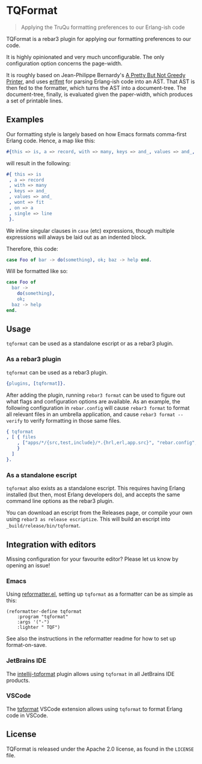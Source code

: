 # TQFormat

> Applying the TruQu formatting preferences to our Erlang-ish code

TQFormat is a rebar3 plugin for applying our formatting preferences to our code.

It is highly opinionated and very much unconfigurable. The only configuration
option concerns the page-width.

It is roughly based on Jean-Philippe Bernardy's [A Pretty But Not Greedy
Printer](https://dl.acm.org/doi/pdf/10.1145/3110250), and uses
[erlfmt](https://github.com/WhatsApp/erlfmt/) for parsing Erlang-ish code into
an AST. That AST is then fed to the formatter, which turns the AST into a
document-tree. The document-tree, finally, is evaluated given the paper-width,
which produces a set of printable lines.

## Examples

Our formatting style is largely based on how Emacs formats comma-first Erlang
code. Hence, a map like this:

```erlang
#{this => is, a => record, with => many, keys => and_, values => and_, wont => fit, on => a, single => line}.
```

will result in the following:

```erlang formatted
#{ this => is
 , a => record
 , with => many
 , keys => and_
 , values => and_
 , wont => fit
 , on => a
 , single => line
 }.
```

We inline singular clauses in `case` (etc) expressions, though multiple
expressions will always be laid out as an indented block.

Therefore, this code:

```erlang
case Foo of bar -> do(something), ok; baz -> help end.
```

Will be formatted like so:

```erlang formatted
case Foo of
  bar ->
    do(something),
    ok;
  baz -> help
end.
```

## Usage

`tqformat` can be used as a standalone escript or as a rebar3 plugin.

### As a rebar3 plugin

`tqformat` can be used as a rebar3 plugin.

```erlang
{plugins, [tqformat]}.
```

After adding the plugin, running `rebar3 format` can be used to figure out what
flags and configuration options are available. As an example, the following
configuration in `rebar.config` will cause `rebar3 format` to format all
relevant files in an umbrella application, and cause `rebar3 format --verify` to
verify formatting in those same files.

```erlang
{ tqformat
, [ { files
    , ["apps/*/{src,test,include}/*.{hrl,erl,app.src}", "rebar.config", "config/*.config"]
    }
  ]
}.
```

### As a standalone escript

`tqformat` also exists as a standalone escript. This requires having Erlang
installed (but then, most Erlang developers do), and accepts the same command
line options as the rebar3 plugin.

You can download an escript from the Releases page, or compile your own using
`rebar3 as release escriptize`. This will build an escript into
`_build/release/bin/tqformat`.

## Integration with editors

Missing configuration for your favourite editor? Please let us know by opening
an issue!

### Emacs

Using [reformatter.el](https://github.com/purcell/reformatter.el), setting up
`tqformat` as a formatter can be as simple as this:

```elisp
(reformatter-define tqformat
    :program "tqformat"
    :args '("-")
    :lighter " TQF")
```

See also the instructions in the reformatter readme for how to set up
format-on-save.

### JetBrains IDE

The [intellij-tqformat](https://github.com/truqu/intellij-tqformat) plugin
allows using `tqformat` in all JetBrains IDE products.

### VSCode

The [tqformat](https://marketplace.visualstudio.com/items?itemName=truqu.tqformat)
VSCode extension allows using `tqformat` to format Erlang code in VSCode.

## License

TQFormat is released under the Apache 2.0 license, as found in the `LICENSE`
file.

